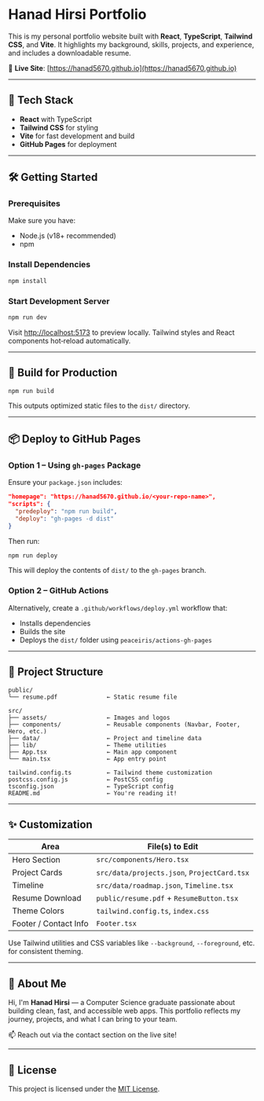 # Hanad Hirsi Portfolio

This is my personal portfolio website built with **React**, **TypeScript**, **Tailwind CSS**, and **Vite**. It highlights my background, skills, projects, and experience, and includes a downloadable resume.

📍 **Live Site**: [https://hanad5670.github.io](https://hanad5670.github.io)

---

## 🚀 Tech Stack

- **React** with TypeScript
- **Tailwind CSS** for styling
- **Vite** for fast development and build
- **GitHub Pages** for deployment

---

## 🛠️ Getting Started

### Prerequisites

Make sure you have:

- Node.js (v18+ recommended)
- npm

### Install Dependencies

```bash
npm install
```

### Start Development Server

```bash
npm run dev
```

Visit [http://localhost:5173](http://localhost:5173) to preview locally. Tailwind styles and React components hot‑reload automatically.

---

## 🧪 Build for Production

```bash
npm run build
```

This outputs optimized static files to the `dist/` directory.

---

## 📦 Deploy to GitHub Pages

### Option 1 – Using `gh-pages` Package

Ensure your `package.json` includes:

```json
"homepage": "https://hanad5670.github.io/<your-repo-name>",
"scripts": {
  "predeploy": "npm run build",
  "deploy": "gh-pages -d dist"
}
```

Then run:

```bash
npm run deploy
```

This will deploy the contents of `dist/` to the `gh-pages` branch.

### Option 2 – GitHub Actions

Alternatively, create a `.github/workflows/deploy.yml` workflow that:

- Installs dependencies
- Builds the site
- Deploys the `dist/` folder using `peaceiris/actions-gh-pages`

---

## 📁 Project Structure

```
public/
└── resume.pdf              ← Static resume file

src/
├── assets/                 ← Images and logos
├── components/             ← Reusable components (Navbar, Footer, Hero, etc.)
├── data/                   ← Project and timeline data
├── lib/                    ← Theme utilities
├── App.tsx                 ← Main app component
└── main.tsx                ← App entry point

tailwind.config.ts          ← Tailwind theme customization
postcss.config.js           ← PostCSS config
tsconfig.json               ← TypeScript config
README.md                   ← You're reading it!
```

---

## ✨ Customization

| Area                  | File(s) to Edit                                  |
|-----------------------|--------------------------------------------------|
| Hero Section          | `src/components/Hero.tsx`                        |
| Project Cards         | `src/data/projects.json`, `ProjectCard.tsx`      |
| Timeline              | `src/data/roadmap.json`, `Timeline.tsx`          |
| Resume Download       | `public/resume.pdf` + `ResumeButton.tsx`         |
| Theme Colors          | `tailwind.config.ts`, `index.css`                |
| Footer / Contact Info | `Footer.tsx`                                     |

Use Tailwind utilities and CSS variables like `--background`, `--foreground`, etc. for consistent theming.

---

## 🧍 About Me

Hi, I'm **Hanad Hirsi** — a Computer Science graduate passionate about building clean, fast, and accessible web apps. This portfolio reflects my journey, projects, and what I can bring to your team.

📫 Reach out via the contact section on the live site!

---

## 📄 License

This project is licensed under the [MIT License](LICENSE).
